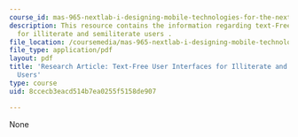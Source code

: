 ```yaml
---
course_id: mas-965-nextlab-i-designing-mobile-technologies-for-the-next-billion-users-fall-2008
description: This resource contains the information regarding text-Free user interfaces
  for illiterate and semiliterate users .
file_location: /coursemedia/mas-965-nextlab-i-designing-mobile-technologies-for-the-next-billion-users-fall-2008/8ccecb3eacd514b7ea0255f5158de907_MITMAS_965F08_medhi2007.pdf
file_type: application/pdf
layout: pdf
title: 'Research Article: Text-Free User Interfaces for Illiterate and Semiliterate
  Users'
type: course
uid: 8ccecb3eacd514b7ea0255f5158de907

---
```

None